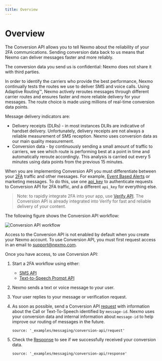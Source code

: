 ```yaml
---
title: Overview
---
```


# Overview

The Conversion API allows you to tell Nexmo about the reliability of your 2FA communications. Sending conversion data back to us means that Nexmo can deliver messages faster and more reliably.

The conversion data you send us is confidential: Nexmo does not share it with third parties.

In order to identify the carriers who provide the best performance, Nexmo continually tests the routes we use to deliver SMS and voice calls. Using Adaptive Routing™, Nexmo actively reroutes messages through different carrier routes and ensures faster and more reliable delivery for your messages. The route choice is made using millions of real-time conversion data points.

Message delivery indicators are:

* Delivery receipts (DLRs) - in most instances DLRs are indicative of handset delivery. Unfortunately, delivery receipts are not always a reliable measurement of SMS reception. Nexmo uses conversion data as our main quality measurement.
* Conversion data - by continuously sending a small amount of traffic to carriers, we see which route is performing best at a point in time and automatically reroute accordingly. This analysis is carried out every 5 minutes using data points from the previous 15 minutes.

When you are implementing Conversion API you must differentiate between your [2FA](/messaging/us-short-codes/guides/2fa) traffic and other messages. For example, [Event Based Alerts](/messaging/us-short-codes/guides/alerts) or marketing messages. To do this, use one [api_key](/api/conversion) to authenticate requests to Conversion API for 2FA traffic, and a different `api_key` for everything else.

> Note: to rapidly integrate 2FA into your app, use [Verify API](/verify/overview). The Conversion API is already integrated into Verify for fast and reliable delivery of your content.

The following figure shows the Conversion API workflow:

![Conversion API workflow](/assets/images/workflow_conversion_api.svg)

Access to the Conversion API is not enabled by default when you create your Nexmo account. To use Conversion API, you must first request access in an email to [support@nexmo.com](mailto:support@nexmo.com).

Once you have access, to use Conversion API:

1. Start a 2FA workflow using either:

    - [SMS API](/messaging/sms/overview)
    - [Text-to-Speech Prompt API](https://docs.nexmo.com/voice/voice-deprecated/text-to-speech-prompt)

2. Nexmo sends a text or voice message to your user.

3. Your user replies to your message or verification request.

4. As soon as possible, send a Conversion API [request](/api/conversion#request) with information about the Call or Text-To-Speech identified by `message-id`. Nexmo uses your conversion data and internal information about `message-id` to help improve our routing of messages in the future.

    ```tabbed_examples
    source: '_examples/messaging/conversion-api/request'
    ```

5. Check the [Response](/api/conversion#response) to see if we successfully received your conversion data.

    ```tabbed_examples
    source: '_examples/messaging/conversion-api/response'
    ```
